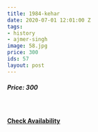 ```yaml
---
title: 1984-kehar
date: 2020-07-01 12:01:00 Z
tags:
- history
- ajmer-singh
image: 58.jpg
price: 300
ids: 57
layout: post
---
```


<h5>Price: 300</h5><br>

<h4><a class="add-cart cart1" href="{{ site.baseurl }}/books#57"><b>Check Availability</b></a></h4>

<body>
 <script src="{{ site.baseurl }}/js/main.js"></script>
 </body>